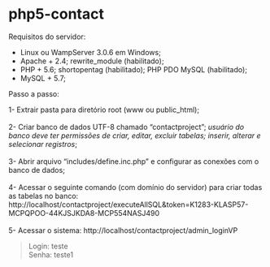 # php5-contact

Requisitos do servidor:
- Linux ou WampServer 3.0.6 em Windows;
- Apache + 2.4;
rewrite_module (habilitado); 
- PHP + 5.6;
shortopentag (habilitado); PHP PDO MySQL (habilitado);
- MySQL + 5.7;


Passo a passo:

1-	Extrair pasta para diretório root (www ou public_html); <br> <br>
2-	Criar banco de dados UTF-8 chamado “contactproject”;
*usuário do banco deve ter permissões de criar, editar, excluir tabelas; inserir, alterar e selecionar registros*; <br> <br>
3-	Abrir arquivo “includes/define.inc.php” e configurar as conexões com o banco de dados; <br><br>
4-	Acessar o seguinte comando (com domínio do servidor) para criar todas as tabelas no banco: http://localhost/contactproject/executeAllSQL&token=K1283-KLASP57-MCPQPOO-44KJSJKDA8-MCP554NASJ490 <br> <br>
5-	Acessar o sistema: http://localhost/contactproject/admin_loginVP  <br>
> Login: teste  <br>
> Senha: teste1 
